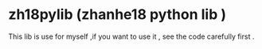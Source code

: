 # zh18pylib (zhanhe18 python lib ) 

This lib is use for myself ,if you want to use it , see the code carefully first .
